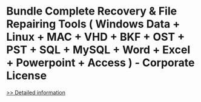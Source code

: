 # Bundle Complete Recovery & File Repairing Tools ( Windows Data + Linux + MAC + VHD + BKF + OST + PST + SQL + MySQL + Word + Excel + Powerpoint + Access ) - Corporate License
[>> Detailed information](https://secure.element5.com/esales/product.html?productid=300548366&affiliateid=200057808)
